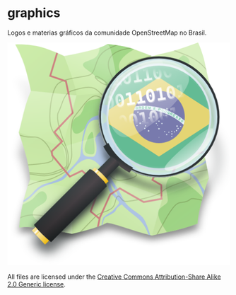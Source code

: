 graphics
=======

Logos e materias gráficos da comunidade OpenStreetMap no Brasil.

![Logo OSM Brasil](osm-brasil.png "Logo OSM Brasil")

All files are licensed under the [Creative Commons Attribution-Share 
Alike 2.0 Generic license](https://creativecommons.org/licenses/by-sa/2.0/deed.en).

